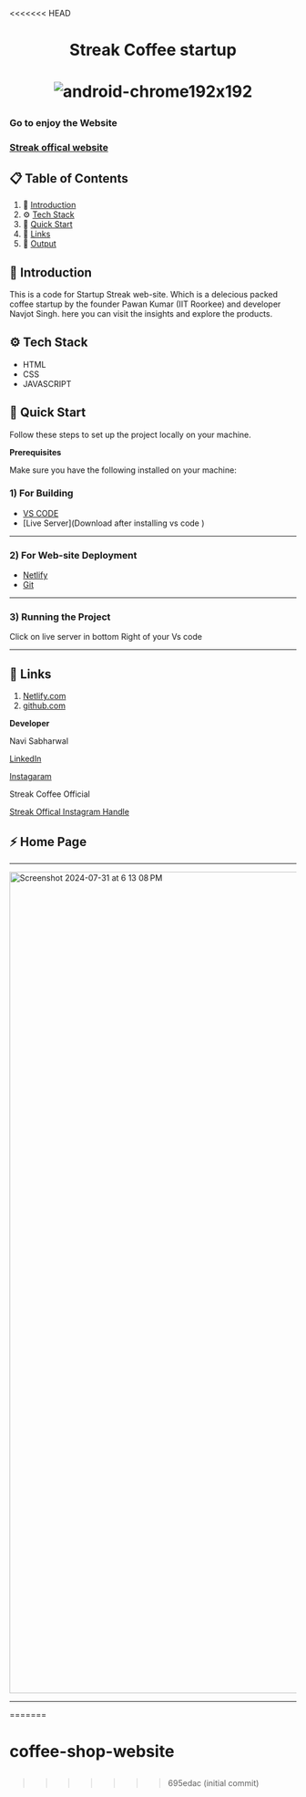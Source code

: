 <<<<<<< HEAD
<div align="center">
  <h1 align="center"> Streak Coffee startup <h1> 
    

![android-chrome192x192](https://github.com/user-attachments/assets/af2b34a4-90d3-4113-97e5-dfd9f8b46913)

 
</div>
  <h3 > Go to enjoy the Website <h3> 
    
  <a href="https://66aa3a717cce8a3819b97baf--streak-coffee.netlify.app/"> Streak offical website </a>

<div>
  
</div>

## 📋 <a name="table">Table of Contents</a>

1. 🤖 [Introduction](#introduction)
2. ⚙️ [Tech Stack](#tech-stack)
3. 🤸 [Quick Start](#quick-start)
4. 🔗 [Links](#links)
5. 🚀 [Output](#Output)


## <a name="introduction">🤖 Introduction</a>
This is a code for Startup Streak web-site. Which is a delecious packed coffee startup by the founder Pawan Kumar (IIT Roorkee) and developer Navjot Singh. here you can visit the insights and explore the products.

## <a name="tech-stack">⚙️ Tech Stack</a>

- HTML
- CSS
- JAVASCRIPT


## <a name="quick-start">🤸 Quick Start</a>

Follow these steps to set up the project locally on your machine.


**Prerequisites**

Make sure you have the following installed on your machine:

###  1) For Building  ###

- [VS CODE ](https://code.visualstudio.com/download/)
- [Live Server](Download after installing vs code )

-----------------------------------------------------------------------------

### 2) For Web-site Deployment 

- [Netlify](https://www.netlify.com/)
- [Git](https://git-scm.com/)
  
-----------------------------------------------------------------

### 3) Running the Project

Click on live server in bottom Right of your Vs code 

-----------------------------------------------------------------------------



## <a name="links">🔗 Links</a>

1. <a href="https://www.netlify.com/"> Netlify.com </a>
1. <a href="https://github.com/Navi1313/Snap-Startup-FrontEnd"> github.com </a>

**Developer**

Navi Sabharwal

<a href="www.linkedin.com/in/navjot-singh-407025256"> LinkedIn </a>

<a href="https://www.instagram.com/navi.sabharwal.1313/"> Instagaram </a>


Streak Coffee Official 

<a href="https://www.instagram.com/streakcoffee/?utm_source=qr"> Streak Offical Instagram Handle </a>


## <a name="output">⚡️ Home Page </a>

------------------------------------------------------------------------------

<img width="1440" alt="Screenshot 2024-07-31 at 6 13 08 PM" src="https://github.com/user-attachments/assets/3c173d08-b046-44b6-b5bd-865fc3ddf3e9">

------------------------------------------------------------------------------
=======
# coffee-shop-website

## 


>>>>>>> 695edac (initial commit)


